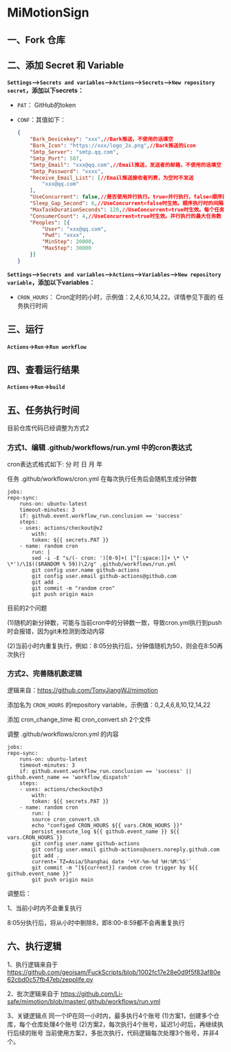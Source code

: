 # MiMotionSign

## 一、Fork 仓库

## 二、添加 Secret 和 Variable

**`Settings`-->`Secrets and variables`-->`Actions`-->`Secrets`-->`New repository secret`，添加以下secrets：**
- `PAT`：
GitHub的token

- `CONF`：其值如下：
    
	```json
	{
		"Bark_Devicekey": "xxx",//Bark推送，不使用的话填空
		"Bark_Icon": "https://xxx/logo_2x.png",//Bark推送的icon
		"Smtp_Server": "smtp.qq.com",
		"Smtp_Port": 587,
		"Smtp_Email": "xxx@qq.com",//Email推送，发送者的邮箱，不使用的话填空
		"Smtp_Password": "xxxx",
		"Receive_Email_List": [//Email推送接收者列表，为空时不发送
			"xxx@qq.com"
		],
		"UseConcurrent": false,//是否使用并行执行。true=并行执行，false=顺序执行
		"Sleep_Gap_Second": 6,//UseConcurrent=false时生效。顺序执行时的间隔秒数
 		"MaxTaskDurationSeconds": 120,//UseConcurrent=true时生效。每个任务执行的最大时长，单位：秒
 		"ConsumerCount": 4,//UseConcurrent=true时生效。并行执行的最大任务数
		"Peoples": [{
			"User": "xxx@qq.com",
			"Pwd": "xxxx",
			"MinStep": 20000,
			"MaxStep": 30000
		}]
	}
    ```

**`Settings`-->`Secrets and variables`-->`Actions`-->`Variables`-->`New repository variable`，添加以下variables：**
- `CRON_HOURS`：
Cron定时的小时，示例值：2,4,6,10,14,22。详情参见下面的 任务执行时间


## 三、运行

**`Actions`->`Run`->`Run workflow`**

## 四、查看运行结果

**`Actions`->`Run`->`build`**

## 五、任务执行时间

目前仓库代码已经调整为方式2

### 方式1、编辑 .github/workflows/run.yml 中的cron表达式
cron表达式格式如下: 分 时 日 月 年

任务 .github/workflows/cron.yml 在每次执行任务后会随机生成分钟数

```
jobs:
repo-sync:
	runs-on: ubuntu-latest
	timeout-minutes: 3
	if: github.event.workflow_run.conclusion == 'success'
	steps:
	- uses: actions/checkout@v2
		with:
		token: ${{ secrets.PAT }}
	- name: random cron
		run: |
		sed -i -E "s/(- cron: ')[0-9]+( [^[:space:]]+ \* \* \*')/\1$(($RANDOM % 59))\2/g" .github/workflows/run.yml
		git config user.name github-actions
		git config user.email github-actions@github.com
		git add .
		git commit -m "random cron"
		git push origin main
```

目前的2个问题

(1)随机的新分钟数，可能与当前cron中的分钟数一致，导致cron.yml执行到push时会报错，因为git未检测到改动内容

(2)当前小时内重复执行，例如：8:05分执行后，分钟值随机为50，则会在8:50再次执行

### 方式2、完善随机数逻辑
逻辑来自：https://github.com/TonyJiangWJ/mimotion

添加名为 `CRON_HOURS` 的repository variable，示例值：0,2,4,6,8,10,12,14,22

添加 cron_change_time 和 cron_convert.sh 2个文件

调整 .github/workflows/cron.yml 的内容

```
jobs:
repo-sync:
	runs-on: ubuntu-latest
	timeout-minutes: 3
	if: github.event.workflow_run.conclusion == 'success' || github.event_name == 'workflow_dispatch'
	steps:
	- uses: actions/checkout@v3
		with:
		token: ${{ secrets.PAT }}
	- name: random cron
		run: |
		source cron_convert.sh
		echo "configed CRON_HOURS ${{ vars.CRON_HOURS }}"
		persist_execute_log ${{ github.event_name }} ${{ vars.CRON_HOURS }}
		git config user.name github-actions
		git config user.email github-actions@users.noreply.github.com
		git add .
		current=`TZ=Asia/Shanghai date '+%Y-%m-%d %H:%M:%S'`
		git commit -m "[${current}] random cron trigger by ${{ github.event_name }}"
		git push origin main
```

调整后：

1、当前小时内不会重复执行

8:05分执行后，将从小时中剔除8，即8:00-8:59都不会再重复执行

## 六、执行逻辑

1、执行逻辑来自于
https://github.com/geoisam/FuckScripts/blob/1002fc17e28e0d9f5f83af80e62cbd0c57fb47eb/zepplife.py

2、批次逻辑来自于
https://github.com/Li-safe/mimotion/blob/master/.github/workflows/run.yml

3、关键逻辑点
同一个IP在同一小时内，最多执行4个账号
(1)方案1，创建多个仓库，每个仓库处理4个账号
(2)方案2，每次执行4个账号，延迟1小时后，再继续执行后续的账号
当前使用方案2，多批次执行，代码逻辑每次处理3个账号，并非4个。

